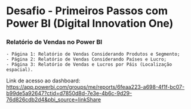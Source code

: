 # Desafio - Primeiros Passos com Power BI (Digital Innovation One)
 
### Relatório de Vendas no Power BI
    
    - Página 1: Relatório de Vendas Considerando Produtos e Segmento;
    - Página 2: Relatório de Vendas Considerando Países e Lucro;
    - Página 3: Relatório de Vendas e Lucros por Páis (Localização espacial).

Link de acesso ao dashboard: https://app.powerbi.com/groups/me/reports/6feaa223-a698-4f1f-bc07-b99de5a92647?ctid=d7850d8d-7e3e-4b6c-9d29-76d826cdb2d4&pbi_source=linkShare